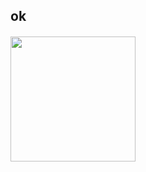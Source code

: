 
## ok

<h4>  </h4>    
<a href="https://dashboard.heroku.com/new?template=https://github.com/Ishu-Hinata/Trash_Try"><img src=https://telegra.ph/file/a9ca8308ec5970f3de122.jpg"?style=for-the-badge&logo=heroku" width="200""/></a>


